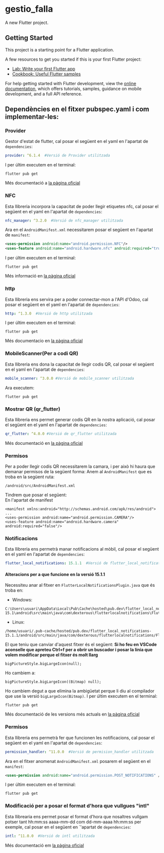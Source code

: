 # gestio_falla

A new Flutter project.

## Getting Started

This project is a starting point for a Flutter application.

A few resources to get you started if this is your first Flutter project:

- [Lab: Write your first Flutter app](https://docs.flutter.dev/get-started/codelab)
- [Cookbook: Useful Flutter samples](https://docs.flutter.dev/cookbook)

For help getting started with Flutter development, view the
[online documentation](https://docs.flutter.dev/), which offers tutorials,
samples, guidance on mobile development, and a full API reference.
## Dependències en el fitxer pubspec.yaml i com implementar-les:
### Provider
 Gestor d'estat de flutter, cal posar el següent en el yaml en l'apartat de `dependencies`:
 ```yaml
 provider: ^6.1.4  #Versió de Provider utilitzada 
 ```
 I per últim executem en el terminal:
 ```plaintext
 flutter pub get
 ```
 Més documentació a [la pàgina oficial](https://pub.dev/packages/provider)
### NFC
 Esta llibreria incorpora la capacitat de poder llegir etiquetes nfc, cal posar el següent en el yaml en l'apartat de `dependencies`:
 ```yaml
 nfc_manager: ^3.2.0  #Versió de nfc_manager utilitzada 
 ```
 Ara en el `AndroidManifest.xml` necessitarem posar el següent en l'apartat de `manifest`:
 ```xml
 <uses-permission android:name="android.permission.NFC"/>
 <uses-feature android:name="android.hardware.nfc" android:required="true"/>
 ```
 I per últim executem en el terminal:
 ```plaintext
 flutter pub get
 ```
 Més informació en [la pàgina oficial](https://pub.dev/packages/nfc_manager)
### http
 Esta llibreria ens servira per a poder connectar-mon a l'API d'Odoo, cal posar el següent en el yaml en l'apartat de `dependencies`:
 ```yaml
 http: ^1.3.0  #Versió de http utilitzada 
 ```
 I per últim executem en el terminal:
 ```plaintext
 flutter pub get
 ```
 Més documentacio en [la pàgina oficial](https://pub.dev/packages/http)
### MobileScanner(Per a codi QR)
 Esta llibreria ens dona la capacitat de llegir codis QR, cal posar el següent en el yaml en l'apartat de `dependencies`:
 ```yaml
 mobile_scanner: ^3.0.0 #Versió de mobile_scanner utilitzada
 ```
 Ara executem:
 ```plaintext
 flutter pub get
 ```
### Mostrar QR (qr_flutter)
 Esta llibreria ens permet generar codis QR en la nostra aplicació, cal posar el següent en el yaml en l'apartat de `dependencies`:
  ```yaml
  qr_flutter: ^4.0.0 #Versió de qr_flutter utilitzada
  ```
  Més documentació en [la pàgina oficial](https://pub.dev/packages/qr_flutter)
 ### Permisos
 Per a poder llegir codis QR necessitarem la camara, i per això hi haura que demanar permisos de la següent forma:
 Anem al `AndroidManifest` que es troba en la següent ruta:
 ```plaintext
 /android/src/AndroidManifest.xml
 ```
 Tindrem que posar el següent:<br>
 En l'apartat de manifest
 ```
 <manifest xmlns:android="http://schemas.android.com/apk/res/android">
 ...
 <uses-permission android:name="android.permission.CAMERA"/>
 <uses-feature android:name="android.hardware.camera" android:required="false"/>
 ```
### Notificacions
 Esta llibreria ens permetrà manar notificacions al mòbil, cal posar el següent en el yaml en l'apartat de `dependencies`:
 ```yaml
 flutter_local_notifications: 15.1.1  #Versió de flutter_local_notifications utilitzada 
 ```
#### Alteracions per a que funcione en la versió 15.1.1
 Necessiteu anar al fitxer en `FlutterLocalNotificationsPlugin.java` que és troba en:
 - Windows:
 ```plaintext
 C:\Users\usuari\AppData\Local\Pub\Cache\hosted\pub.dev\flutter_local_notifications-15.1\android\src\main\java\com\dexterous\flutterlocalnotifications\FlutterLocalNotificationsPlugin.java
 ```
 - Linux:
 ```plaintext
 /home/usuari/.pub-cache/hosted/pub.dev/flutter_local_notifications-15.1.1/android/src/main/java/com/dexterous/flutterlocalnotifications/FlutterLocalNotificationsPlugin.java
 ```
 
 El que teniu que canviar d'aquest fitxer és el següent:
 **Si ho feu en VSCode aconselle que apreteu Ctrl+f per a obrir un buscador i posar la línia que volem modificar perque el fitxer és molt llarg**
 ```plaintext
 bigPictureStyle.bigLargeIcon(null);
 ```
 Ho cambiem a:
 ```plantext
 bigPictureStyle.bigLargeIcon((Bitmap) null);
 ```
 Ho cambiem degut a que elimina la ambigüetat perque li diu al compilador que use la versió `bigLargeIcon(Bitmap)`.
 I per últim executem en el terminal:
 ```plaintext
 flutter pub get
 ```
 Més documentació de les versions més actuals en [la pàgina oficial](https://pub.dev/packages/flutter_local_notifications)
### Permisos
 Esta llibreria ens permetrà fer que funcionen les notificacions, cal posar el següent en el yaml en l'apartat de `dependencies`:
 ```yaml
 permission_handler: ^11.0.0  #Versió de permision_handler utilitzada 
 ```
 Ara en el fitxer anomenat `AndroidManifest.xml` posarem el següent en el `manifest`:
 ```xml
 <uses-permission android:name="android.permission.POST_NOTIFICATIONS" />
 ```
 I per últim executem en el terminal:
 ```plaintext
 flutter pub get
 ```
### Modificació per a posar el format d'hora que vullgues "intl"
 Esta llibrearia ens permet posar el format d'hora que nosaltres vullgam potser tant hh:mm:ss aaaa-mm-dd com dd-mm-aaaa hh:mm:ss per exemple, cal posar en el següent en ´'apartat de `dependencies`:
  ```yaml
 intl: ^11.0.0  #Versió de intl utilitzada 
 ```
 Més documentació em [la pàgina oficial](https://pub.dev/packages/permission_handler)